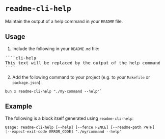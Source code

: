 # `readme-cli-help`

Maintain the output of a help command in your `README` file.

## Usage

1. Include the following in your `README.md` file:

<!-- This example uses HTML entities to avoid being detected as an actual `cli-help` code block. -->
<pre>
&#96;&#96;&#96;&#96;cli-help
This text will be replaced by the output of the help command.
&#96;&#96;&#96;&#96;
</pre>

2. Add the following command to your project (e.g. to your `Makefile` or `package.json`):

```shell
bun x readme-cli-help "./my-command --help"`
```

## Example

The following is a block itself generated using `readme-cli-help`:

````cli-help
Usage: readme-cli-help [--help] [--fence FENCE] [--readme-path PATH] [--expect-exit-code ERROR_CODE] "./my/command --help"
````
